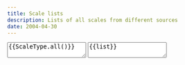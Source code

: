 ```yaml
---
title: Scale lists
description: Lists of all scales from different sources
date: 2004-04-30
---
```



<script setup>
import {ScaleType, Pcset} from 'tonal'

import scaleNames from '../../../../db/scale/scale-names.yaml'

const list = []

for (let s in scaleNames) {
  const scale = scaleNames[s]
  const intervals = Pcset.intervals(scale.chroma)
  list.push([intervals, scale.title, Object.values(scale.names).flat() ])
}
</script>

<textarea class="m-8 p-4 text-xs h-100">
{{ScaleType.all()}}
</textarea>

<textarea class="m-8 p-4 text-xs h-100">
{{list}}
</textarea>
